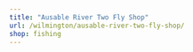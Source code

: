 ```yaml
---
title: "Ausable River Two Fly Shop"
url: /wilmington/ausable-river-two-fly-shop/
shop: fishing
---
```

